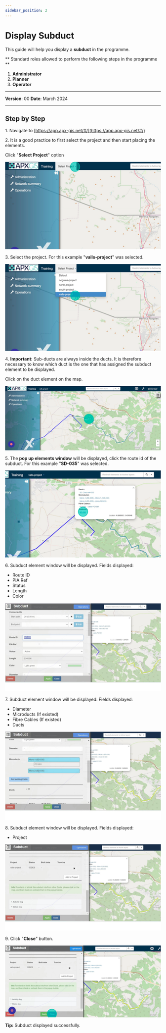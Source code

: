 ```yaml
---
sidebar_position: 2
---
```


# Display Subduct

This guide will help you display a **subduct** in the programme.

** Standard roles allowed to perform the following steps in the programme **

1.	**Administrator**
2.  **Planner**
3. **Operator**

------------

**Version**: 00
**Date**: March 2024

------------
## **Step by Step**


1\. Navigate to [https://app.apx-gis.net/#/](https://app.apx-gis.net/#/)


2\. It is a good practice to first select the project and then start placing the elements.

Click "**Select Project**" option

![](static/img/downloads/02-display-subduct_1.jpeg)


3\. Select the project. For this example "**valls-project**" was selected.

![](static/img/downloads/02-display-subduct_2.jpeg)


4\. **Important:** Sub-ducts are always inside the ducts. It is therefore necessary to know which duct is the one that has assigned the subduct element to be displayed. 

Click on the duct element on the map.

![](static/img/downloads/02-display-subduct_3.jpeg)


5\. The **pop up elements window** will be displayed, click the route id of the subduct. For this example "**SD-035**" was selected.

![](static/img/downloads/02-display-subduct_4.jpeg)


6\. Subduct element window will be displayed. Fields displayed:

- Route ID
- PIA Ref
- Status
- Length
- Color

![](static/img/downloads/02-display-subduct_5.jpeg)


7\. Subduct element window will be displayed.  Fields displayed:

- Diameter
- Microducts (If existed)
- Fibre Cables (If existed)
- Ducts

![](static/img/downloads/02-display-subduct_6.jpeg)


8\. Subduct element window will be displayed. Fields displayed:

- Project

![](static/img/downloads/02-display-subduct_7.jpeg)


9\. Click "**Close**" button.

![](static/img/downloads/02-display-subduct_8.jpeg)


**Tip:** Subduct displayed successfully.

